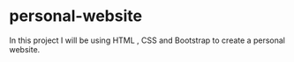 # personal-website
In this project I will be using HTML , CSS and Bootstrap to create a personal website.
